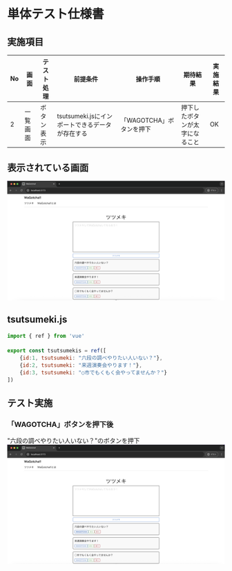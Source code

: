 # 単体テスト仕様書
## 実施項目
| No   | 画面 | テスト処理 | 前提条件 | 操作手順 | 期待結果 | 実施結果 |
| --- | ----------- | ------- | ------- | ------- | ------- | ------- |
| 2 | 一覧画面 | ボタン表示 | tsutsumeki.jsにインポートできるデータが存在する | 「WAGOTCHA」ボタンを押下 | 押下したボタンが太字になること |OK|
## 表示されている画面
![トップ画面](./img/wagotcha-top.png)
## tsutsumeki.js
```javascript
import { ref } from 'vue'

export const tsutsumekis = ref([
    {id:1, tsutsumeki: "六段の調べやりたい人いない？"},
    {id:2, tsutsumeki: "来週演奏会やります！"},
    {id:3, tsutsumeki: "○市でもくもく会やってませんか？"}
])
```
## テスト実施
### 「WAGOTCHA」ボタンを押下後
"六段の調べやりたい人いない？"のボタンを押下
![WAGOTCHA押下後](./img/wagotcha-clicked.png)

